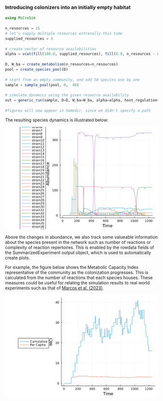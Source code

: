 ### Introducing colonizers into an initially empty habitat

```julia
using MiCroSim

n_resources = 15
# let's supply multiple resources extrenally this time
supplied_resources = 3

# create vector of resource availabilities
alpha = vcat(fill(100.0, supplied_resources), fill(0.0, n_resources - supplied_resources))

D, W_ba = create_metabolism(n_resources=n_resources)
pool = create_species_pool(D)

# start from an empty community, and add 50 species one by one
sample = sample_pool(pool, 0,  40)

# simulate dynamics using the given resource availability
out = generic_run(sample, D=D, W_ba=W_ba, alpha=alpha, host_regulation=false, t_span=(0, 1200))

#figures will now appear in homedir, since we didn't specify a path
```

The resulting species dynamics is illustrated below:

![img3](./images/example2_abu.png)

Above the changes in abundance, we also track some valueable information about the species present in the network such as number of reactions or complexity of reaction repertoires. This is enabled by the rowdata fields of the SummarizedExperiment output object, which is used to automatically create plots.

For example, the figure below shows the Metabolic Capacity Index representative of the community as the colonization progresses. This is calculated from the number of reactions that each species houses. These measures could be useful for relating the simulation results to real world experiments such as that of [Marcos et al. (2023)](https://www.researchsquare.com/article/rs-2885808/v1).

![img4](./images/example2_MCI.png)